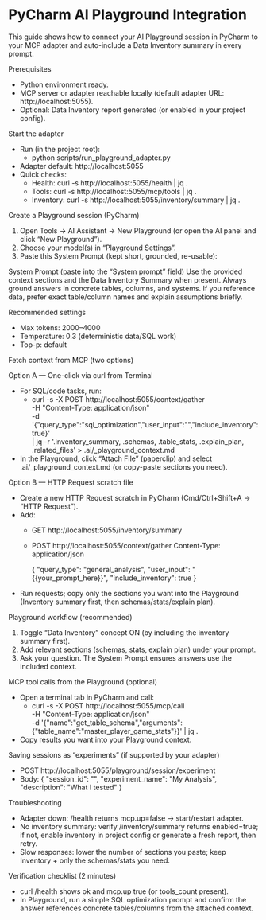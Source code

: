 # PyCharm AI Playground Integration

This guide shows how to connect your AI Playground session in PyCharm to your MCP adapter and auto-include a Data Inventory summary in every prompt.

Prerequisites
- Python environment ready.
- MCP server or adapter reachable locally (default adapter URL: http://localhost:5055).
- Optional: Data Inventory report generated (or enabled in your project config).

Start the adapter
- Run (in the project root):
  - python scripts/run_playground_adapter.py
- Adapter default: http://localhost:5055
- Quick checks:
  - Health: curl -s http://localhost:5055/health | jq .
  - Tools: curl -s http://localhost:5055/mcp/tools | jq .
  - Inventory: curl -s http://localhost:5055/inventory/summary | jq .

Create a Playground session (PyCharm)
1) Open Tools → AI Assistant → New Playground (or open the AI panel and click “New Playground”).
2) Choose your model(s) in “Playground Settings”.
3) Paste this System Prompt (kept short, grounded, re-usable):

System Prompt (paste into the “System prompt” field)
Use the provided context sections and the Data Inventory Summary when present. Always ground answers in concrete tables, columns, and systems. If you reference data, prefer exact table/column names and explain assumptions briefly.

Recommended settings
- Max tokens: 2000–4000
- Temperature: 0.3 (deterministic data/SQL work)
- Top-p: default

Fetch context from MCP (two options)

Option A — One-click via curl from Terminal
- For SQL/code tasks, run:
  - curl -s -X POST http://localhost:5055/context/gather \
    -H "Content-Type: application/json" \
    -d '{"query_type":"sql_optimization","user_input":"<your current question or SQL>","include_inventory":true}' \
    | jq -r '.inventory_summary, .schemas, .table_stats, .explain_plan, .related_files' > .ai/_playground_context.md
- In the Playground, click “Attach File” (paperclip) and select .ai/_playground_context.md (or copy-paste sections you need).

Option B — HTTP Request scratch file
- Create a new HTTP Request scratch in PyCharm (Cmd/Ctrl+Shift+A → “HTTP Request”).
- Add:
  - GET http://localhost:5055/inventory/summary
  - POST http://localhost:5055/context/gather
    Content-Type: application/json

    {
      "query_type": "general_analysis",
      "user_input": "{{your_prompt_here}}",
      "include_inventory": true
    }
- Run requests; copy only the sections you want into the Playground (Inventory summary first, then schemas/stats/explain plan).

Playground workflow (recommended)
1) Toggle “Data Inventory” concept ON (by including the inventory summary first).
2) Add relevant sections (schemas, stats, explain plan) under your prompt.
3) Ask your question. The System Prompt ensures answers use the included context.

MCP tool calls from the Playground (optional)
- Open a terminal tab in PyCharm and call:
  - curl -s -X POST http://localhost:5055/mcp/call \
    -H "Content-Type: application/json" \
    -d '{"name":"get_table_schema","arguments":{"table_name":"master_player_game_stats"}}' | jq .
- Copy results you want into your Playground context.

Saving sessions as “experiments” (if supported by your adapter)
- POST http://localhost:5055/playground/session/experiment
- Body:
  {
    "session_id": "<some-id-you-use-in-your notes>",
    "experiment_name": "My Analysis",
    "description": "What I tested"
  }

Troubleshooting
- Adapter down: /health returns mcp.up=false → start/restart adapter.
- No inventory summary: verify /inventory/summary returns enabled=true; if not, enable inventory in project config or generate a fresh report, then retry.
- Slow responses: lower the number of sections you paste; keep Inventory + only the schemas/stats you need.

Verification checklist (2 minutes)
- curl /health shows ok and mcp.up true (or tools_count present).
- In Playground, run a simple SQL optimization prompt and confirm the answer references concrete tables/columns from the attached context.
